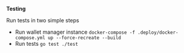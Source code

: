**Testing**

Run tests in two simple steps

- Run wallet manager instance `docker-compose -f .deploy/docker-compose.yml up --force-recreate --build`
- Run tests `go test ./test`